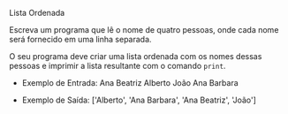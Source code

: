 Lista Ordenada

Escreva um programa que lê o nome de quatro pessoas,
onde cada nome será fornecido em uma linha separada.

O seu programa deve criar uma lista ordenada com os nomes
dessas pessoas e imprimir a lista resultante com o comando `print`.

- Exemplo de Entrada:
Ana Beatriz
Alberto
João
Ana Barbara

- Exemplo de Saída:
\['Alberto', 'Ana Barbara', 'Ana Beatriz', 'João'\]
